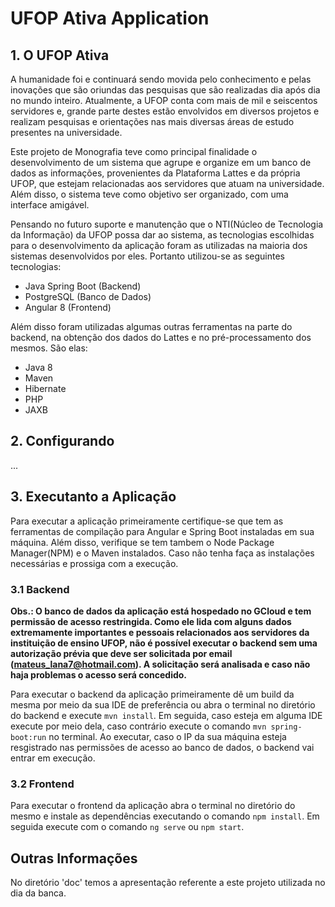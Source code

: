 # UFOP Ativa Application

## 1. O UFOP Ativa

A humanidade foi e continuará sendo movida pelo conhecimento e pelas inovações que são oriundas das pesquisas que são realizadas dia após dia no mundo inteiro. Atualmente, a UFOP conta com mais de mil e seiscentos servidores e, grande parte destes estão envolvidos em diversos projetos e realizam pesquisas e orientações nas mais diversas áreas de estudo presentes na universidade. 

Este projeto de Monografia teve como principal finalidade o desenvolvimento de um sistema que agrupe e organize em um banco de dados as informações, provenientes da Plataforma Lattes e da própria UFOP, que estejam relacionadas aos servidores que atuam na universidade. Além disso, o sistema teve como objetivo ser organizado, com uma interface amigável. 

Pensando no futuro suporte e manutenção que o NTI(Núcleo de Tecnologia da Informação) da UFOP possa dar ao sistema, as tecnologias escolhidas para o desenvolvimento da aplicação foram as utilizadas na maioria dos sistemas desenvolvidos por eles. Portanto utilizou-se as seguintes tecnologias:

- Java Spring Boot (Backend)
- PostgreSQL (Banco de Dados)
- Angular 8 (Frontend) 

Além disso foram utilizadas algumas outras ferramentas na parte do backend, na obtenção dos dados do Lattes e no pré-processamento dos mesmos. São elas:

- Java 8
- Maven
- Hibernate
- PHP
- JAXB


## 2. Configurando

...

## 3. Executanto a Aplicação

Para executar a aplicação primeiramente certifique-se que tem as ferramentas de compilação para Angular e Spring Boot instaladas em sua máquina. Além disso, verifique se tem tambem o Node Package Manager(NPM) e o Maven instalados. Caso não tenha faça as instalações necessárias e prossiga com a execução. 

### 3.1 Backend

**Obs.: O banco de dados da aplicação está hospedado no GCloud e tem permissão de acesso restringida. Como ele lida com alguns dados extremamente importantes e pessoais relacionados aos servidores da instituição de ensino UFOP, não é possível executar o backend sem uma autorização prévia que deve ser solicitada por email (mateus_lana7@hotmail.com). A solicitação será analisada e caso não haja problemas o acesso será concedido.** 

Para executar o backend da aplicação primeiramente dê um build da mesma por meio da sua IDE de preferência ou abra o terminal no diretório do backend e execute `mvn install`. Em seguida, caso esteja em alguma IDE execute por meio dela, caso contrário execute o comando `mvn spring-boot:run` no terminal. Ao executar, caso o IP da sua máquina esteja resgistrado nas permissões de acesso ao banco de dados, o backend vai entrar em execução. 

### 3.2 Frontend

Para executar o frontend da aplicação abra o terminal no diretório do mesmo e instale as dependências executando o comando `npm install`. Em seguida execute com o comando `ng serve` ou `npm start`.

## Outras Informações

No diretório 'doc' temos a apresentação referente a este projeto utilizada no dia da banca. 

